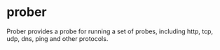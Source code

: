 # prober
Prober provides a probe for running a set of probes, including http, tcp, udp, dns, ping and other protocols.
